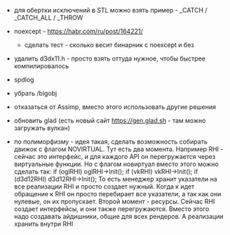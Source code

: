 ﻿- для обертки исключений в STL можно взять пример - _CATCH / _CATCH_ALL / _THROW
- noexcept - https://habr.com/ru/post/164221/
	- сделать тест - сколько весит бинарник с noexcept и без
- удалить d3dx11.h - просто взять оттуда нужное, чтобы быстрее компилировалось
- spdlog
- убрать /bigobj
- отказаться от Assimp, вместо этого использовать другие решения
- обновить glad (есть новый сайт https://gen.glad.sh - там можно загружать вулкан)

- по полиморфизму - идея такая, сделать возможность собирать движок с флагом NOVIRTUAL. Тут есть два момента. Например RHI - сейчас это интерфейс, и для каждого API он перегружается через виртуальные функции. Но с флагом новиртуал вместо этого можно сделать так:
		if (oglRHI) oglRHI->Init();
		if (vkRHI) vkRHI->Init();
		if (d3d12RHI) d3d12RHI->Init();
	То есть менеджер хранит указатели на все реализации RHI и просто создает нужный. Когда к идет обращение к RHI он просто перебирает все указатели, а так как они нулевые, он их пропускает.
	Второй момент - ресурсы. Сейчас RHI создает интерфейсы, и они также перегружаются. Вместо этого надо создавать айдишники, общие для всех рендеров. А реализации хранить внутри RHI